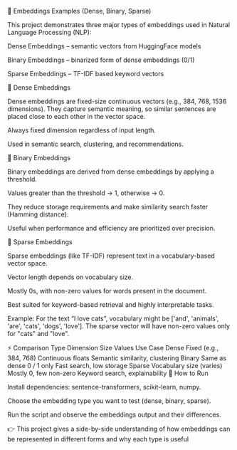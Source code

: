 🧠 Embeddings Examples (Dense, Binary, Sparse)

This project demonstrates three major types of embeddings used in Natural Language Processing (NLP):

Dense Embeddings – semantic vectors from HuggingFace models

Binary Embeddings – binarized form of dense embeddings (0/1)

Sparse Embeddings – TF-IDF based keyword vectors

📌 Dense Embeddings

Dense embeddings are fixed-size continuous vectors (e.g., 384, 768, 1536 dimensions).
They capture semantic meaning, so similar sentences are placed close to each other in the vector space.

Always fixed dimension regardless of input length.

Used in semantic search, clustering, and recommendations.

📌 Binary Embeddings

Binary embeddings are derived from dense embeddings by applying a threshold.

Values greater than the threshold → 1, otherwise → 0.

They reduce storage requirements and make similarity search faster (Hamming distance).

Useful when performance and efficiency are prioritized over precision.

📌 Sparse Embeddings

Sparse embeddings (like TF-IDF) represent text in a vocabulary-based vector space.

Vector length depends on vocabulary size.

Mostly 0s, with non-zero values for words present in the document.

Best suited for keyword-based retrieval and highly interpretable tasks.

Example:
For the text “I love cats”, vocabulary might be ['and', 'animals', 'are', 'cats', 'dogs', 'love'].
The sparse vector will have non-zero values only for "cats" and "love".

⚡ Comparison
Type	Dimension Size	Values	Use Case
Dense	Fixed (e.g., 384, 768)	Continuous floats	Semantic similarity, clustering
Binary	Same as dense	0 / 1 only	Fast search, low storage
Sparse	Vocabulary size (varies)	Mostly 0, few non-zero	Keyword search, explainability
🚀 How to Run

Install dependencies: sentence-transformers, scikit-learn, numpy.

Choose the embedding type you want to test (dense, binary, sparse).

Run the script and observe the embeddings output and their differences.

👉 This project gives a side-by-side understanding of how embeddings can be represented in different forms and why each type is useful